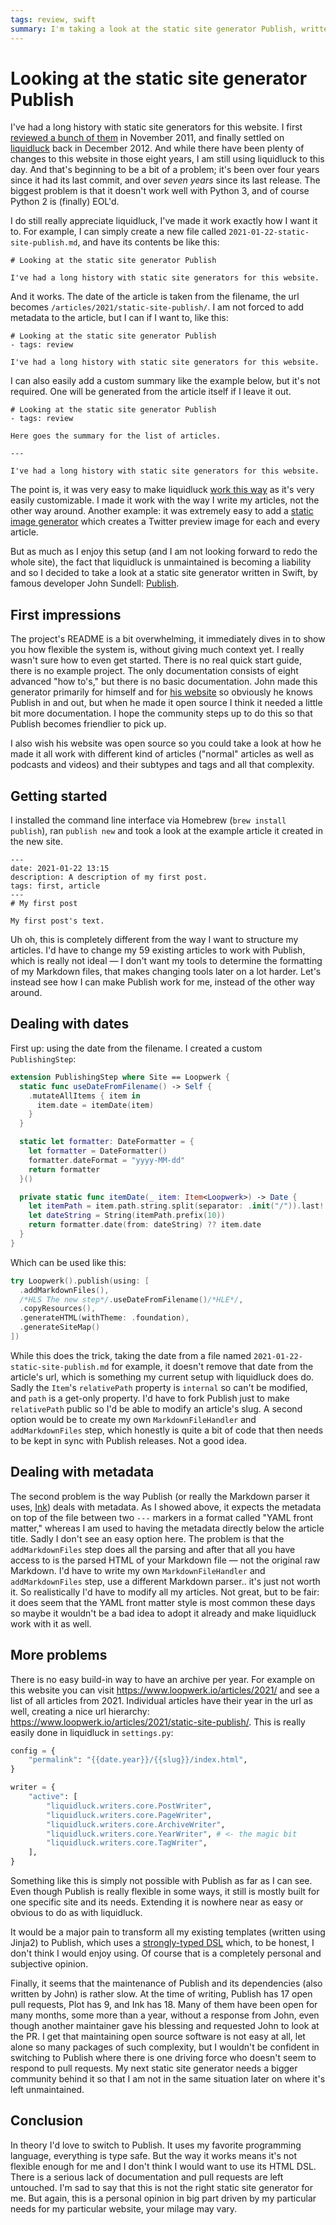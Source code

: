 ```yaml
---
tags: review, swift
summary: I'm taking a look at the static site generator Publish, written in Swift.
---
```


# Looking at the static site generator Publish
I've had a long history with static site generators for this website. I first [reviewed a bunch of them](/articles/2011/playing-around-static-site-generators/) in November 2011, and finally settled on [liquidluck](https://github.com/avelino/liquidluck) back in December 2012. And while there have been plenty of changes to this website in those eight years, I am still using liquidluck to this day. And that's beginning to be a bit of a problem; it's been over four years since it had its last commit, and over *seven years* since its last release. The biggest problem is that it doesn't work well with Python 3, and of course Python 2 is (finally) EOL'd.

I do still really appreciate liquidluck, I've made it work exactly how I want it to. For example, I can simply create a new file called `2021-01-22-static-site-publish.md`, and have its contents be like this:

```
# Looking at the static site generator Publish

I've had a long history with static site generators for this website.
```

And it works. The date of the article is taken from the filename, the url becomes `/articles/2021/static-site-publish/`. I am not forced to add metadata to the article, but I can if I want to, like this:

```
# Looking at the static site generator Publish
- tags: review

I've had a long history with static site generators for this website.
```

I can also easily add a custom summary like the example below, but it's not required. One will be generated from the article itself if I leave it out.

```
# Looking at the static site generator Publish
- tags: review

Here goes the summary for the list of articles.

---

I've had a long history with static site generators for this website.
```

The point is, it was very easy to make liquidluck [work this way](https://github.com/loopwerk/loopwerk.io/blob/3ba81efe1f1ff10305b54dbed3e5963b048491b8/MarkdownReader.py) as it's very easily customizable. I made it work with the way I write my articles, not the other way around. Another example: it was extremely easy to add a [static image generator](https://github.com/loopwerk/loopwerk.io/blob/3ba81efe1f1ff10305b54dbed3e5963b048491b8/ImageWriter/__init__.py) which creates a Twitter preview image for each and every article.

But as much as I enjoy this setup (and I am not looking forward to redo the whole site), the fact that liquidluck is unmaintained is becoming a liability and so I decided to take a look at a static site generator written in Swift, by famous developer John Sundell: [Publish](https://github.com/johnsundell/publish).

## First impressions
The project's README is a bit overwhelming, it immediately dives in to show you how flexible the system is, without giving much context yet. I really wasn't sure how to even get started. There is no real quick start guide, there is no example project. The only documentation consists of eight advanced "how to's," but there is no basic documentation. John made this generator primarily for himself and for [his website](https://swiftbysundell.com) so obviously he knows Publish in and out, but when he made it open source I think it needed a little bit more documentation. I hope the community steps up to do this so that Publish becomes friendlier to pick up.

I also wish his website was open source so you could take a look at how he made it all work with different kind of articles ("normal" articles as well as podcasts and videos) and their subtypes and tags and all that complexity.

## Getting started
I installed the command line interface via Homebrew (`brew install publish`), ran `publish new` and took a look at the example article it created in the new site.

```
---
date: 2021-01-22 13:15
description: A description of my first post.
tags: first, article
---
# My first post

My first post's text.
```

Uh oh, this is completely different from the way I want to structure my articles. I'd have to change my 59 existing articles to work with Publish, which is really not ideal — I don't want my tools to determine the formatting of my Markdown files, that makes changing tools later on a lot harder. Let's instead see how I can make Publish work for me, instead of the other way around.

## Dealing with dates
First up: using the date from the filename. I created a custom `PublishingStep`:

``` swift
extension PublishingStep where Site == Loopwerk {
  static func useDateFromFilename() -> Self {
    .mutateAllItems { item in
      item.date = itemDate(item)
    }
  }

  static let formatter: DateFormatter = {
    let formatter = DateFormatter()
    formatter.dateFormat = "yyyy-MM-dd"
    return formatter
  }()

  private static func itemDate(_ item: Item<Loopwerk>) -> Date {
    let itemPath = item.path.string.split(separator: .init("/")).last!
    let dateString = String(itemPath.prefix(10))
    return formatter.date(from: dateString) ?? item.date
  }
}
```

Which can be used like this:

``` swift
try Loopwerk().publish(using: [
  .addMarkdownFiles(),
  /*HLS The new step*/.useDateFromFilename()/*HLE*/,
  .copyResources(),
  .generateHTML(withTheme: .foundation),
  .generateSiteMap()
])
```

While this does the trick, taking the date from a file named `2021-01-22-static-site-publish.md` for example, it doesn't remove that date from the article's url, which is something my current setup with liquidluck does do. Sadly the `Item`'s `relativePath` property is `internal` so can't be modified, and `path` is a get-only property. I'd have to fork Publish just to make `relativePath` public so I'd be able to modify an article's slug. A second option would be to create my own `MarkdownFileHandler` and `addMarkdownFiles` step, which honestly is quite a bit of code that then needs to be kept in sync with Publish releases. Not a good idea.

## Dealing with metadata
The second problem is the way Publish (or really the Markdown parser it uses, [Ink](https://github.com/JohnSundell/Ink)) deals with metadata. As I showed above, it expects the metadata on top of the file between two `---` markers in a format called "YAML front matter," whereas I am used to having the metadata directly below the article title. Sadly I don't see an easy option here. The problem is that the `addMarkdownFiles` step does all the parsing and after that all you have access to is the parsed HTML of your Markdown file — not the original raw Markdown. I'd have to write my own `MarkdownFileHandler` and `addMarkdownFiles` step, use a different Markdown parser.. it's just not worth it. So realistically I'd have to modify all my articles. Not great, but to be fair: it does seem that the YAML front matter style is most common these days so maybe it wouldn't be a bad idea to adopt it already and make liquidluck work with it as well.

## More problems
There is no easy build-in way to have an archive per year. For example on this website you can visit https://www.loopwerk.io/articles/2021/ and see a list of all articles from 2021. Individual articles have their year in the url as well, creating a nice url hierarchy: https://www.loopwerk.io/articles/2021/static-site-publish/. This is really easily done in liquidluck in `settings.py`:

``` python
config = {
    "permalink": "{{date.year}}/{{slug}}/index.html",
}

writer = {
    "active": [
        "liquidluck.writers.core.PostWriter",
        "liquidluck.writers.core.PageWriter",
        "liquidluck.writers.core.ArchiveWriter",
        "liquidluck.writers.core.YearWriter", # <- the magic bit
        "liquidluck.writers.core.TagWriter",
    ],
}
```

Something like this is simply not possible with Publish as far as I can see. Even though Publish is really flexible in some ways, it still is mostly built for one specific site and its needs. Extending it is nowhere near as easy or obvious to do as with liquidluck.

It would be a major pain to transform all my existing templates (written using Jinja2) to Publish, which uses a [strongly-typed DSL](https://github.com/JohnSundell/Publish/blob/master/Sources/Publish/API/Theme%2BFoundation.swift#L64-L85) which, to be honest, I don't think I would enjoy using. Of course that is a completely personal and subjective opinion.

Finally, it seems that the maintenance of Publish and its dependencies (also written by John) is rather slow. At the time of writing, Publish has 17 open pull requests, Plot has 9, and Ink has 18. Many of them have been open for many months, some more than a year, without a response from John, even though another maintainer gave his blessing and requested John to look at the PR. I get that maintaining open source software is not easy at all, let alone so many packages of such complexity, but I wouldn't be confident in switching to Publish where there is one driving force who doesn't seem to respond to pull requests. My next static site generator needs a bigger community behind it so that I am not in the same situation later on where it's left unmaintained.

## Conclusion
In theory I'd love to switch to Publish. It uses my favorite programming language, everything is type safe. But the way it works means it's not flexible enough for me and I don't think I would want to use its HTML DSL. There is a serious lack of documentation and pull requests are left untouched. I'm sad to say that this is not the right static site generator for me. But again, this is a personal opinion in big part driven by my particular needs for my particular website, your milage may vary.
